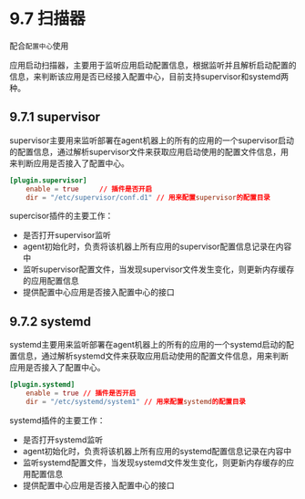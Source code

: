 # 9.7 扫描器

配合`配置中心`使用

应用启动扫描器，主要用于监听应用启动配置信息，根据监听并且解析启动配置的信息，来判断该应用是否已经接入配置中心，目前支持supervisor和systemd两种。

## 9.7.1 supervisor

supervisor主要用来监听部署在agent机器上的所有的应用的一个supervisor启动的配置信息，通过解析supervisor文件来获取应用启动使用的配置文件信息，用来判断应用是否接入了配置中心。

```toml
[plugin.supervisor]
    enable = true     // 插件是否开启
    dir = "/etc/supervisor/conf.d1" // 用来配置supervisor的配置目录
```

supercisor插件的主要工作：

- 是否打开supervisor监听
- agent初始化时，负责将该机器上所有应用的supervisor配置信息记录在内容中
- 监听supervisor配置文件，当发现supervisor文件发生变化，则更新内存缓存的应用配置信息
- 提供配置中心应用是否接入配置中心的接口

## 9.7.2 systemd

systemd主要用来监听部署在agent机器上的所有的应用的一个systemd启动的配置信息，通过解析systemd文件来获取应用启动使用的配置文件信息，用来判断应用是否接入了配置中心。

```toml
[plugin.systemd]
    enable = true // 插件是否开启
    dir = "/etc/systemd/system1" // 用来配置systemd的配置目录
```

systemd插件的主要工作：

- 是否打开systemd监听
- agent初始化时，负责将该机器上所有应用的systemd配置信息记录在内容中
- 监听systemd配置文件，当发现systemd文件发生变化，则更新内存缓存的应用配置信息
- 提供配置中心应用是否接入配置中心的接口
